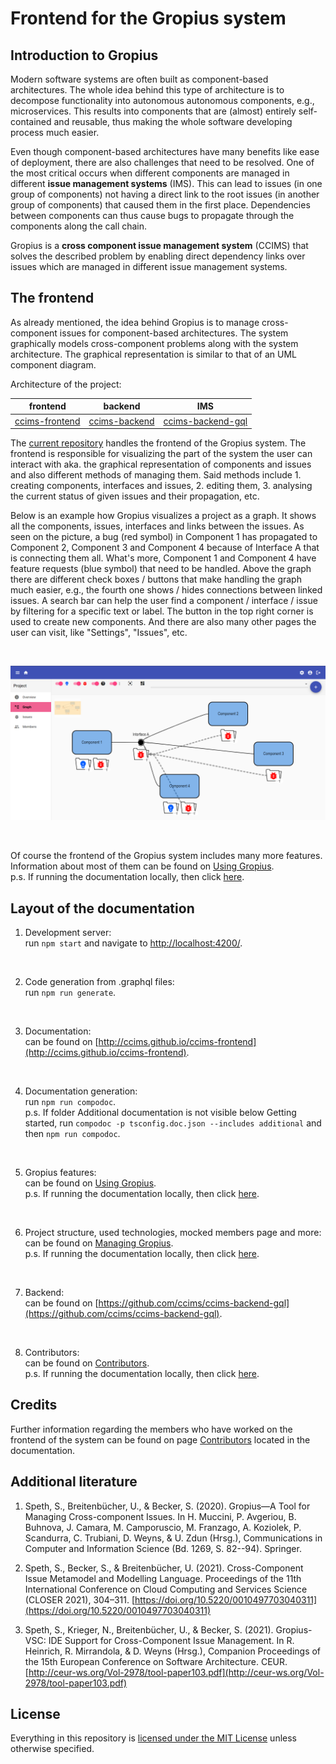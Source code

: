# Frontend for the Gropius system

## Introduction to Gropius

Modern software systems are often built as component-based architectures. The whole idea behind this type of architecture is to decompose functionality into autonomous autonomous components, e.g., microservices. This results into components that are (almost) entirely self-contained and reusable, thus making the whole software developing process much easier.

Even though component-based architectures have many benefits like ease of deployment, there are also challenges that need to be resolved. One of the most critical occurs when different components are managed in different **issue management systems** (IMS). This can lead to issues (in one group of components) not having a direct link to the root issues (in another group of components) that caused them in the first place. Dependencies between components can thus cause bugs to propagate through the components along the call chain.

Gropius is a **cross component issue management system** (CCIMS) that solves the described problem by enabling direct dependency links over issues which are managed in different issue management systems.

## The frontend

As already mentioned, the idea behind Gropius is to manage cross-component issues for component-based architectures. The system graphically models cross-component problems along with the system architecture. The graphical representation is similar to that of an UML component diagram.

Architecture of the project:

| frontend | backend | IMS |
| :-: | :-: | :-: |
| [ccims-frontend](https://github.com/ccims/ccims-frontend) | [ccims-backend](https://github.com/ccims/ccims-backend) | [ccims-backend-gql](https://github.com/ccims/ccims-backend-gql) |

The [current repository](https://github.com/ccims/ccims-frontend) handles the frontend of the Gropius system. The frontend is responsible for visualizing the part of the system the user can interact with aka. the graphical representation of components and issues and also different methods of managing them. Said methods include 1. creating components, interfaces and issues, 2. editing them, 3. analysing the current status of given issues and their propagation, etc.

Below is an example how Gropius visualizes a project as a graph. It shows all the components, issues, interfaces and links between the issues. As seen on the picture, a bug (red symbol) in Component 1 has propagated to Component 2, Component 3 and Component 4 because of Interface A that is connecting them all. What's more, Component 1 and Component 4 have feature requests (blue symbol) that need to be handled. Above the graph there are different check boxes / buttons that make handling the graph much easier, e.g., the fourth one shows / hides connections between linked issues. A search bar can help the user find a component / interface / issue by filtering for a specific text or label. The button in the top right corner is used to create new components. And there are also many other pages the user can visit, like "Settings", "Issues", etc.

<br />
<p align="center">
<img src="https://raw.githubusercontent.com/ccims/ccims-frontend/master/src/frontend-preview/preview00.png" width="1000"/>
</p>
<br />

Of course the frontend of the Gropius system includes many more features. Information about most of them can be found on [Using Gropius](https://ccims.github.io/ccims-frontend/additional-documentation/using-gropius.html).  
p.s. If running the documentation locally, then click [here](additional-documentation/using-gropius.html).

## Layout of the documentation

1. Development server:  
run `npm start` and navigate to [http://localhost:4200/](http://localhost:4200/).
<br />

2. Code generation from .graphql files:  
run `npm run generate`.
<br />

3. Documentation:  
can be found on [http://ccims.github.io/ccims-frontend](http://ccims.github.io/ccims-frontend).
<br />

4. Documentation generation:  
run `npm run compodoc`.  
p.s. If folder Additional documentation is not visible below Getting started, run `compodoc -p tsconfig.doc.json --includes additional` and then `npm run compodoc`.
<br />

5. Gropius features:  
can be found on [Using Gropius](https://ccims.github.io/ccims-frontend/additional-documentation/using-gropius.html).  
p.s. If running the documentation locally, then click [here](additional-documentation/using-gropius.html).
<br />

6. Project structure, used technologies, mocked members page and more:  
can be found on [Managing Gropius](https://ccims.github.io/ccims-frontend/additional-documentation/managing-gropius.html).  
p.s. If running the documentation locally, then click [here](additional-documentation/managing-gropius.html).
<br />

7. Backend:  
can be found on [https://github.com/ccims/ccims-backend-gql](https://github.com/ccims/ccims-backend-gql).
<br />

8. Contributors:  
can be found on [Contributors](https://ccims.github.io/ccims-frontend/additional-documentation/contributors.html).  
p.s. If running the documentation locally, then click [here](additional-documentation/contributors.html).

## Credits

Further information regarding the members who have worked on the frontend of the system can be found on page [Contributors](https://ccims.github.io/ccims-frontend/additional-documentation/contributors.html) located in the documentation.

## Additional literature

1. Speth, S., Breitenbücher, U., & Becker, S. (2020). Gropius—A Tool for Managing Cross-component Issues. In H. Muccini, P. Avgeriou, B. Buhnova, J. Camara, M. Camporuscio, M. Franzago, A. Koziolek, P. Scandurra, C. Trubiani, D. Weyns, & U. Zdun (Hrsg.), Communications in Computer and Information Science (Bd. 1269, S. 82--94). Springer.

2. Speth, S., Becker, S., & Breitenbücher, U. (2021). Cross-Component Issue Metamodel and Modelling Language. Proceedings of the 11th International Conference on Cloud Computing and Services Science (CLOSER 2021), 304–311. [https://doi.org/10.5220/0010497703040311](https://doi.org/10.5220/0010497703040311)

3. Speth, S., Krieger, N., Breitenbücher, U., & Becker, S. (2021). Gropius-VSC: IDE Support for Cross-Component Issue Management. In R. Heinrich, R. Mirrandola, & D. Weyns (Hrsg.), Companion Proceedings of the 15th European Conference on Software Architecture. CEUR. [http://ceur-ws.org/Vol-2978/tool-paper103.pdf](http://ceur-ws.org/Vol-2978/tool-paper103.pdf)

## License

Everything in this repository is [licensed under the MIT License](https://github.com/ccims/ccims-frontend/blob/master/LICENSE) unless otherwise specified.

<br />
<br />